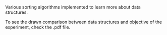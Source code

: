 Various sorting algorithms implemented to learn more about data structures.

To see the drawn comparison between data structures and objective of the experiment, check the .pdf file.

